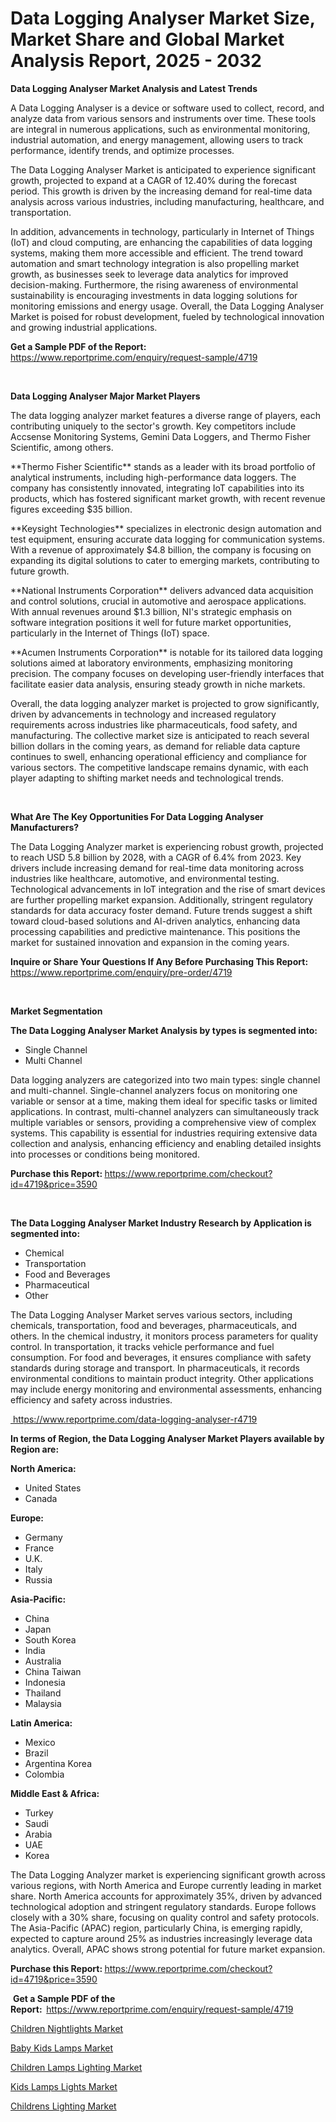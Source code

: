 <p><h1>Data Logging Analyser Market Size, Market Share and Global Market Analysis Report, 2025 - 2032</h1></p><p><strong>Data Logging Analyser Market Analysis and Latest Trends</strong></p>
<p><p>A Data Logging Analyser is a device or software used to collect, record, and analyze data from various sensors and instruments over time. These tools are integral in numerous applications, such as environmental monitoring, industrial automation, and energy management, allowing users to track performance, identify trends, and optimize processes. </p><p>The Data Logging Analyser Market is anticipated to experience significant growth, projected to expand at a CAGR of 12.40% during the forecast period. This growth is driven by the increasing demand for real-time data analysis across various industries, including manufacturing, healthcare, and transportation. </p><p>In addition, advancements in technology, particularly in Internet of Things (IoT) and cloud computing, are enhancing the capabilities of data logging systems, making them more accessible and efficient. The trend toward automation and smart technology integration is also propelling market growth, as businesses seek to leverage data analytics for improved decision-making. Furthermore, the rising awareness of environmental sustainability is encouraging investments in data logging solutions for monitoring emissions and energy usage. Overall, the Data Logging Analyser Market is poised for robust development, fueled by technological innovation and growing industrial applications.</p></p>
<p><strong>Get a Sample PDF of the Report:&nbsp;</strong> <a href="https://www.reportprime.com/enquiry/request-sample/4719?utm_campaign=99&utm_medium=2&utm_source=Github&utm_content=ia&utm_term=19032025&utm_id=data-logging-analyser">https://www.reportprime.com/enquiry/request-sample/4719</a></p>
<p>&nbsp;</p>
<p><strong>Data Logging Analyser Major Market Players</strong></p>
<p><p>The data logging analyzer market features a diverse range of players, each contributing uniquely to the sector's growth. Key competitors include Accsense Monitoring Systems, Gemini Data Loggers, and Thermo Fisher Scientific, among others.</p><p>**Thermo Fisher Scientific** stands as a leader with its broad portfolio of analytical instruments, including high-performance data loggers. The company has consistently innovated, integrating IoT capabilities into its products, which has fostered significant market growth, with recent revenue figures exceeding $35 billion.</p><p>**Keysight Technologies** specializes in electronic design automation and test equipment, ensuring accurate data logging for communication systems. With a revenue of approximately $4.8 billion, the company is focusing on expanding its digital solutions to cater to emerging markets, contributing to future growth.</p><p>**National Instruments Corporation** delivers advanced data acquisition and control solutions, crucial in automotive and aerospace applications. With annual revenues around $1.3 billion, NI's strategic emphasis on software integration positions it well for future market opportunities, particularly in the Internet of Things (IoT) space.</p><p>**Acumen Instruments Corporation** is notable for its tailored data logging solutions aimed at laboratory environments, emphasizing monitoring precision. The company focuses on developing user-friendly interfaces that facilitate easier data analysis, ensuring steady growth in niche markets.</p><p>Overall, the data logging analyzer market is projected to grow significantly, driven by advancements in technology and increased regulatory requirements across industries like pharmaceuticals, food safety, and manufacturing. The collective market size is anticipated to reach several billion dollars in the coming years, as demand for reliable data capture continues to swell, enhancing operational efficiency and compliance for various sectors. The competitive landscape remains dynamic, with each player adapting to shifting market needs and technological trends.</p></p>
<p>&nbsp;</p>
<p><strong>What Are The Key Opportunities For Data Logging Analyser Manufacturers?</strong></p>
<p><p>The Data Logging Analyzer market is experiencing robust growth, projected to reach USD 5.8 billion by 2028, with a CAGR of 6.4% from 2023. Key drivers include increasing demand for real-time data monitoring across industries like healthcare, automotive, and environmental testing. Technological advancements in IoT integration and the rise of smart devices are further propelling market expansion. Additionally, stringent regulatory standards for data accuracy foster demand. Future trends suggest a shift toward cloud-based solutions and AI-driven analytics, enhancing data processing capabilities and predictive maintenance. This positions the market for sustained innovation and expansion in the coming years.</p></p>
<p><strong>Inquire or Share Your Questions If Any Before Purchasing This Report:</strong> <a href="https://www.reportprime.com/enquiry/pre-order/4719?utm_campaign=99&utm_medium=2&utm_source=Github&utm_content=ia&utm_term=19032025&utm_id=data-logging-analyser">https://www.reportprime.com/enquiry/pre-order/4719</a></p>
<p>&nbsp;</p>
<p><strong>Market Segmentation</strong></p>
<p><strong>The Data Logging Analyser Market Analysis by types is segmented into:</strong></p>
<p><ul><li>Single Channel</li><li>Multi Channel</li></ul></p>
<p><p>Data logging analyzers are categorized into two main types: single channel and multi-channel. Single-channel analyzers focus on monitoring one variable or sensor at a time, making them ideal for specific tasks or limited applications. In contrast, multi-channel analyzers can simultaneously track multiple variables or sensors, providing a comprehensive view of complex systems. This capability is essential for industries requiring extensive data collection and analysis, enhancing efficiency and enabling detailed insights into processes or conditions being monitored.</p></p>
<p><strong>Purchase this Report:&nbsp;</strong><a href="https://www.reportprime.com/checkout?id=4719&price=3590&utm_campaign=99&utm_medium=2&utm_source=Github&utm_content=ia&utm_term=19032025&utm_id=data-logging-analyser">https://www.reportprime.com/checkout?id=4719&price=3590</a></p>
<p>&nbsp;</p>
<p><strong>The Data Logging Analyser Market Industry Research by Application is segmented into:</strong></p>
<p><ul><li>Chemical</li><li>Transportation</li><li>Food and Beverages</li><li>Pharmaceutical</li><li>Other</li></ul></p>
<p><p>The Data Logging Analyser Market serves various sectors, including chemicals, transportation, food and beverages, pharmaceuticals, and others. In the chemical industry, it monitors process parameters for quality control. In transportation, it tracks vehicle performance and fuel consumption. For food and beverages, it ensures compliance with safety standards during storage and transport. In pharmaceuticals, it records environmental conditions to maintain product integrity. Other applications may include energy monitoring and environmental assessments, enhancing efficiency and safety across industries.</p></p>
<p><a href="https://www.reportprime.com/data-logging-analyser-r4719?utm_campaign=99&utm_medium=2&utm_source=Github&utm_content=ia&utm_term=19032025&utm_id=data-logging-analyser">&nbsp;https://www.reportprime.com/data-logging-analyser-r4719</a></p>
<p><strong>In terms of Region, the Data Logging Analyser Market Players available by Region are:</strong></p>
<p>
    <p> <strong> North America: </strong>
        <ul>
            <li>United States</li>
            <li>Canada</li>
        </ul>
        </p> 
    <p> <strong> Europe: </strong>
        <ul>
            <li>Germany</li>
            <li>France</li>
            <li>U.K.</li>
            <li>Italy</li>
            <li>Russia</li>
        </ul>
        </p> 
    <p> <strong> Asia-Pacific: </strong>
        <ul>
            <li>China</li>
            <li>Japan</li>
            <li>South Korea</li>
            <li>India</li>
            <li>Australia</li>
            <li>China Taiwan</li>
            <li>Indonesia</li>
            <li>Thailand</li>
            <li>Malaysia</li>
        </ul>
        </p> 
    <p> <strong> Latin America: </strong>
        <ul>
            <li>Mexico</li>
            <li>Brazil</li>
            <li>Argentina Korea</li>
            <li>Colombia</li>
        </ul>
        </p> 
    <p> <strong> Middle East & Africa: </strong>
        <ul>
            <li>Turkey</li>
            <li>Saudi</li>
            <li>Arabia</li>
            <li>UAE</li>
            <li>Korea</li>
        </ul>
    </p>
    </p>
<p><p>The Data Logging Analyzer market is experiencing significant growth across various regions, with North America and Europe currently leading in market share. North America accounts for approximately 35%, driven by advanced technological adoption and stringent regulatory standards. Europe follows closely with a 30% share, focusing on quality control and safety protocols. The Asia-Pacific (APAC) region, particularly China, is emerging rapidly, expected to capture around 25% as industries increasingly leverage data analytics. Overall, APAC shows strong potential for future market expansion.</p></p>
<p><strong>Purchase this Report: </strong><a href="https://www.reportprime.com/checkout?id=4719&price=3590&utm_campaign=99&utm_medium=2&utm_source=Github&utm_content=ia&utm_term=19032025&utm_id=data-logging-analyser">https://www.reportprime.com/checkout?id=4719&price=3590</a></p>
<p>&nbsp;<strong>Get a Sample PDF of the Report:&nbsp;&nbsp;</strong><a href="https://www.reportprime.com/enquiry/request-sample/4719?utm_campaign=99&utm_medium=2&utm_source=Github&utm_content=ia&utm_term=19032025&utm_id=data-logging-analyser">https://www.reportprime.com/enquiry/request-sample/4719</a></p>
<p><strong></strong></p>
<p><p><a href="https://github.com/bartzthateis/Market-Research-Report-List-1/blob/main/children-nightlights-market.md?utm_campaign=99&utm_medium=2&utm_source=Github&utm_content=ia&utm_term=19032025&utm_id=data-logging-analyser">Children Nightlights Market</a></p><p><a href="https://github.com/vespigeakexc/Market-Research-Report-List-1/blob/main/baby-kids-lamps-market.md?utm_campaign=99&utm_medium=2&utm_source=Github&utm_content=ia&utm_term=19032025&utm_id=data-logging-analyser">Baby Kids Lamps Market</a></p><p><a href="https://github.com/moorsdorak31/Market-Research-Report-List-1/blob/main/children-lamps-lighting-market.md?utm_campaign=99&utm_medium=2&utm_source=Github&utm_content=ia&utm_term=19032025&utm_id=data-logging-analyser">Children Lamps Lighting Market</a></p><p><a href="https://github.com/afghatakito29/Market-Research-Report-List-1/blob/main/kids-lamps-lights-market.md?utm_campaign=99&utm_medium=2&utm_source=Github&utm_content=ia&utm_term=19032025&utm_id=data-logging-analyser">Kids Lamps Lights Market</a></p><p><a href="https://github.com/eimutelufta/Market-Research-Report-List-1/blob/main/childrens-lighting-market.md?utm_campaign=99&utm_medium=2&utm_source=Github&utm_content=ia&utm_term=19032025&utm_id=data-logging-analyser">Childrens Lighting Market</a></p></p>